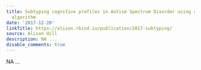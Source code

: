 ```yaml
---
title: Subtyping cognitive profiles in Autism Spectrum Disorder using a random forest
  algorithm
date: '2017-12-20'
linkTitle: https://alison.rbind.io/publication/2017-subtyping/
source: Alison Hill
description: NA ...
disable_comments: true
---
```

NA ...